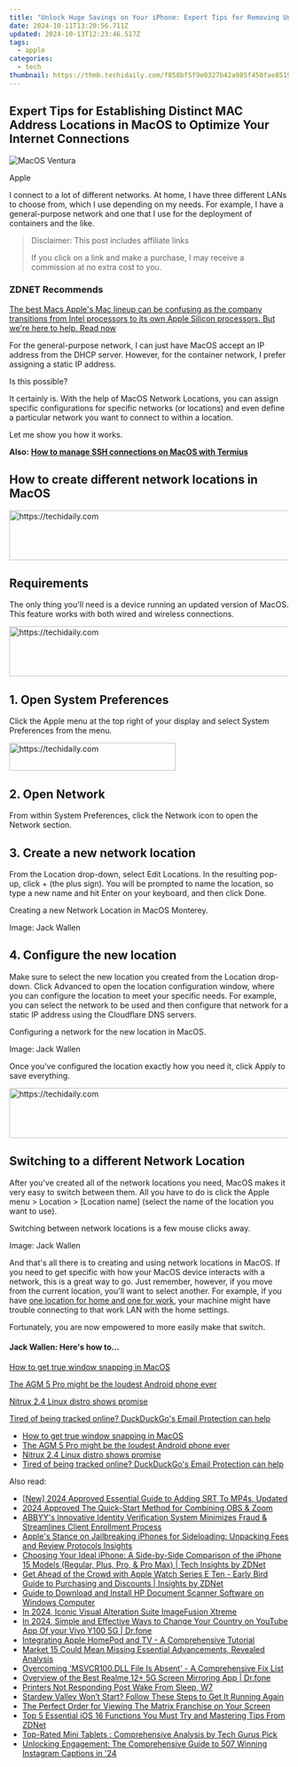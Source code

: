 ```yaml
---
title: "Unlock Huge Savings on Your iPhone: Expert Tips for Removing Unnecessary Data and Reclaiming Space!"
date: 2024-10-11T13:20:56.711Z
updated: 2024-10-13T12:23:46.517Z
tags:
  - apple
categories:
  - tech
thumbnail: https://thmb.techidaily.com/f858bf5f9e0327b42a985f450fae85190a7aad26feb7ee5b800247a93a2f3bb0.png
---
```


## Expert Tips for Establishing Distinct MAC Address Locations in MacOS to Optimize Your Internet Connections

![MacOS Ventura](https://www.zdnet.com/a/img/resize/f9b803b11abf24ef89a80e3eab2b456c1d35293a/2022/07/11/47775a46-83d9-4a0e-a1e0-bac36bb3c798/macos-ventura-apple-hero.jpg?auto=webp&width=1280)

Apple

I connect to a lot of different networks. At home, I have three different LANs to choose from, which I use depending on my needs. For example, I have a general-purpose network and one that I use for the deployment of containers and the like. 

>  Disclaimer: This post includes affiliate links
>
>  If you click on a link and make a purchase, I may receive a commission at no extra cost to you.
>

### **ZDNET** Recommends

[The best Macs Apple's Mac lineup can be confusing as the company transitions from Intel processors to its own Apple Silicon processors. But we're here to help.  Read now](https://www.zdnet.com/article/best-mac/)

For the general-purpose network, I can just have MacOS accept an IP address from the DHCP server. However, for the container network, I prefer assigning a static IP address.

Is this possible?

It certainly is. With the help of MacOS Network Locations, you can assign specific configurations for specific networks (or locations) and even define a particular network you want to connect to within a location.

Let me show you how it works.

**Also:** [**How to manage SSH connections on MacOS with Termius**](https://www.zdnet.com/article/how-to-manage-ssh-connections-on-macos-with-termius/) 

## How to create different network locations in MacOS

<!-- affiliate ads begin -->
<a href="https://appsumo.8odi.net/c/5597632/2151859/7443" target="_top" id="2151859">
  <img src="//a.impactradius-go.com/display-ad/7443-2151859" border="0" alt="https://techidaily.com" width="728" height="90"/>
</a>
<img height="0" width="0" src="https://appsumo.8odi.net/i/5597632/2151859/7443" style="position:absolute;visibility:hidden;" border="0" />
<!-- affiliate ads end -->

## Requirements

The only thing you'll need is a device running an updated version of MacOS. This feature works with both wired and wireless connections.

<!-- affiliate ads begin -->
<a href="https://aligracehair.sjv.io/c/5597632/2016170/19272" target="_top" id="2016170">
  <img src="//a.impactradius-go.com/display-ad/19272-2016170" border="0" alt="https://techidaily.com" width="728" height="90"/>
</a>
<img height="0" width="0" src="https://aligracehair.sjv.io/i/5597632/2016170/19272" style="position:absolute;visibility:hidden;" border="0" />
<!-- affiliate ads end -->

## 1\. Open System Preferences

Click the Apple menu at the top right of your display and select System Preferences from the menu.

<!-- affiliate ads begin -->
<a href="https://25home.pxf.io/c/5597632/2148642/16836" target="_top" id="2148642">
  <img src="//a.impactradius-go.com/display-ad/16836-2148642" border="0" alt="https://techidaily.com" width="300" height="50"/>
</a>
<img height="0" width="0" src="https://25home.pxf.io/i/5597632/2148642/16836" style="position:absolute;visibility:hidden;" border="0" />
<!-- affiliate ads end -->

## 2\. Open Network

From within System Preferences, click the Network icon to open the Network section.

## 3\. Create a new network location

From the Location drop-down, select Edit Locations. In the resulting pop-up, click + (the plus sign). You will be prompted to name the location, so type a new name and hit Enter on your keyboard, and then click Done.

Creating a new Network Location in MacOS Monterey.

Image: Jack Wallen

## 4\. Configure the new location

Make sure to select the new location you created from the Location drop-down. Click Advanced to open the location configuration window, where you can configure the location to meet your specific needs. For example, you can select the network to be used and then configure that network for a static IP address using the Cloudflare DNS servers.

Configuring a network for the new location in MacOS.

Image: Jack Wallen

Once you've configured the location exactly how you need it, click Apply to save everything.

<!-- affiliate ads begin -->
<a href="https://aligracehair.sjv.io/c/5597632/1948937/19272" target="_top" id="1948937">
  <img src="//a.impactradius-go.com/display-ad/19272-1948937" border="0" alt="https://techidaily.com" width="728" height="90"/>
</a>
<img height="0" width="0" src="https://aligracehair.sjv.io/i/5597632/1948937/19272" style="position:absolute;visibility:hidden;" border="0" />
<!-- affiliate ads end -->

## Switching to a different Network Location

After you've created all of the network locations you need, MacOS makes it very easy to switch between them. All you have to do is click the Apple menu > Location > \[Location name\] (select the name of the location you want to use).

Switching between network locations is a few mouse clicks away.

Image: Jack Wallen

And that's all there is to creating and using network locations in MacOS. If you need to get specific with how your MacOS device interacts with a network, this is a great way to go. Just remember, however, if you move from the current location, you'll want to select another. For example, if you have [one location for home and one for work](https://www.zdnet.com/article/hybrid-workers-dont-want-to-return-to-the-office-but-soon-they-might-have-to/), your machine might have trouble connecting to that work LAN with the home settings.

  
Fortunately, you are now empowered to more easily make that switch.

#### Jack Wallen: Here's how to...

[How to get true window snapping in MacOS](https://www.zdnet.com/article/how-to-get-true-window-snapping-in-macos/ "How to get true window snapping in MacOS")

[The AGM 5 Pro might be the loudest Android phone ever](https://www.zdnet.com/article/the-agm-5-pro-might-be-the-loudest-android-phone-ever/ "The AGM 5 Pro might be the loudest Android phone ever")

[Nitrux 2.4 Linux distro shows promise](https://www.zdnet.com/article/nitrux-2-4-linux-distribution-shows-promise-but-seems-rough-around-the-edges/ "Nitrux 2.4 Linux distro shows promise")

[Tired of being tracked online? DuckDuckGo's Email Protection can help](https://www.zdnet.com/article/tired-of-being-tracked-online-duckduckgos-email-protection-can-help/ "Tired of being tracked online? DuckDuckGo's Email Protection can help")

* [How to get true window snapping in MacOS](https://www.zdnet.com/article/how-to-get-true-window-snapping-in-macos/ "How to get true window snapping in MacOS")
* [The AGM 5 Pro might be the loudest Android phone ever](https://www.zdnet.com/article/the-agm-5-pro-might-be-the-loudest-android-phone-ever/ "The AGM 5 Pro might be the loudest Android phone ever")
* [Nitrux 2.4 Linux distro shows promise](https://www.zdnet.com/article/nitrux-2-4-linux-distribution-shows-promise-but-seems-rough-around-the-edges/ "Nitrux 2.4 Linux distro shows promise")
* [Tired of being tracked online? DuckDuckGo's Email Protection can help](https://www.zdnet.com/article/tired-of-being-tracked-online-duckduckgos-email-protection-can-help/ "Tired of being tracked online? DuckDuckGo's Email Protection can help")

<ins class="adsbygoogle"
     style="display:block"
     data-ad-format="autorelaxed"
     data-ad-client="ca-pub-7571918770474297"
     data-ad-slot="1223367746"></ins>

<ins class="adsbygoogle"
     style="display:block"
     data-ad-client="ca-pub-7571918770474297"
     data-ad-slot="8358498916"
     data-ad-format="auto"
     data-full-width-responsive="true"></ins>

<span class="atpl-alsoreadstyle">Also read:</span>
<div><ul>
<li><a href="https://fox-glue.techidaily.com/new-2024-approved-essential-guide-to-adding-srt-to-mp4s-updated/"><u>[New] 2024 Approved Essential Guide to Adding SRT To MP4s, Updated</u></a></li>
<li><a href="https://digital-screen-recording.techidaily.com/2024-approved-the-quick-start-method-for-combining-obs-and-zoom/"><u>2024 Approved The Quick-Start Method for Combining OBS & Zoom</u></a></li>
<li><a href="https://tech-savvy.techidaily.com/abbyys-innovative-identity-verification-system-minimizes-fraud-and-streamlines-client-enrollment-process/"><u>ABBYY's Innovative Identity Verification System Minimizes Fraud & Streamlines Client Enrollment Process</u></a></li>
<li><a href="https://tech-renaissance.techidaily.com/apples-stance-on-jailbreaking-iphones-for-sideloading-unpacking-fees-and-review-protocols-insights/"><u>Apple's Stance on Jailbreaking iPhones for Sideloading: Unpacking Fees and Review Protocols Insights</u></a></li>
<li><a href="https://tech-renaissance.techidaily.com/choosing-your-ideal-iphone-a-side-by-side-comparison-of-the-iphone-15-models-regular-plus-pro-and-pro-max-tech-insights-by-zdnet/"><u>Choosing Your Ideal iPhone: A Side-by-Side Comparison of the iPhone 15 Models (Regular, Plus, Pro, & Pro Max) | Tech Insights by ZDNet</u></a></li>
<li><a href="https://tech-renaissance.techidaily.com/get-ahead-of-the-crowd-with-apple-watch-series-e-ten-early-bird-guide-to-purchasing-and-discounts-insights-by-zdnet/"><u>Get Ahead of the Crowd with Apple Watch Series E Ten - Early Bird Guide to Purchasing and Discounts | Insights by ZDNet</u></a></li>
<li><a href="https://win-dash.techidaily.com/guide-to-download-and-install-hp-document-scanner-software-on-windows-computer/"><u>Guide to Download and Install HP Document Scanner Software on Windows Computer</u></a></li>
<li><a href="https://some-knowledge.techidaily.com/in-2024-iconic-visual-alteration-suite-imagefusion-xtreme/"><u>In 2024, Iconic Visual Alteration Suite ImageFusion Xtreme</u></a></li>
<li><a href="https://location-social.techidaily.com/in-2024-simple-and-effective-ways-to-change-your-country-on-youtube-app-of-your-vivo-y100-5g-drfone-by-drfone-virtual-android/"><u>In 2024, Simple and Effective Ways to Change Your Country on YouTube App Of your Vivo Y100 5G | Dr.fone</u></a></li>
<li><a href="https://tech-renaissance.techidaily.com/integrating-apple-homepod-and-tv-a-comprehensive-tutorial/"><u>Integrating Apple HomePod and TV - A Comprehensive Tutorial</u></a></li>
<li><a href="https://tech-renaissance.techidaily.com/market-15-could-mean-missing-essential-advancements-revealed-analysis/"><u>Market 15 Could Mean Missing Essential Advancements, Revealed Analysis</u></a></li>
<li><a href="https://tech-renaissance.techidaily.com/overcoming-msvcr100dll-file-is-absent-a-comprehensive-fix-list/"><u>Overcoming 'MSVCR100.DLL File Is Absent' - A Comprehensive Fix List</u></a></li>
<li><a href="https://screen-mirror.techidaily.com/overview-of-the-best-realme-12plus-5g-screen-mirroring-app-drfone-by-drfone-android/"><u>Overview of the Best Realme 12+ 5G Screen Mirroring App | Dr.fone</u></a></li>
<li><a href="https://printer-issues.techidaily.com/printers-not-responding-post-wake-from-sleep-w7/"><u>Printers Not Responding Post Wake From Sleep, W7</u></a></li>
<li><a href="https://program-issues.techidaily.com/1722989913932-stardew-valley-wont-start-follow-these-steps-to-get-it-running-again/"><u>Stardew Valley Won’t Start? Follow These Steps to Get It Running Again</u></a></li>
<li><a href="https://technical-tips.techidaily.com/the-perfect-order-for-viewing-the-matrix-franchise-on-your-screen/"><u>The Perfect Order for Viewing The Matrix Franchise on Your Screen</u></a></li>
<li><a href="https://tech-renaissance.techidaily.com/top-5-essential-ios-16-functions-you-must-try-and-mastering-tips-from-zdnet/"><u>Top 5 Essential iOS 16 Functions You Must Try and Mastering Tips From ZDNet</u></a></li>
<li><a href="https://tech-renaissance.techidaily.com/top-rated-mini-tablets-comprehensive-analysis-by-tech-gurus-pick/"><u>Top-Rated Mini Tablets : Comprehensive Analysis by Tech Gurus Pick</u></a></li>
<li><a href="https://tech-renaissance.techidaily.com/unlocking-engagement-the-comprehensive-guide-to-507-winning-instagram-captions-in-24/"><u>Unlocking Engagement: The Comprehensive Guide to 507 Winning Instagram Captions in '24</u></a></li>
</ul></div>

